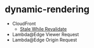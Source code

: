 # dynamic-rendering

- CloudFront
  - [Stale While Revalidate](https://docs.aws.amazon.com/AmazonCloudFront/latest/DeveloperGuide/Expiration.html#stale-content)
- Lambda@Edge Viewer Request
- Lambda@Edge Origin Request
